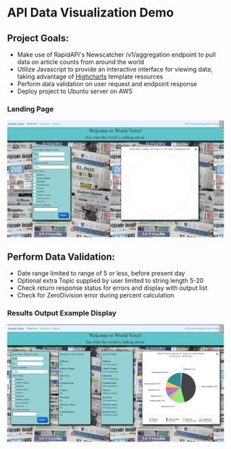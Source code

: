 # API Data Visualization Demo

## Project Goals:
- Make use of RapidAPI's Newscatcher /v1/aggregation endpoint to pull data on article counts from around the world
- Utilize Javascript to provide an interactive interface for viewing data, taking advantage of [Highcharts](https://www.highcharts.com/demo/pie-drilldown) template resources
- Perform data validation on user request and endpoint response
- Deploy project to Ubuntu server on AWS

### Landing Page
![Landing page for site](/newscatcher_api/static/img/Landing%20page.png)

## Perform Data Validation:
- Date range limited to range of 5 or less, before present day
- Optional extra Topic supplied by user limited to string length 5-20
- Check return response status for errors and display with output list
- Check for ZeroDivision error during percent calculation

### Results Output Example Display
![Results from search](/newscatcher_api/static/img/Output%20example.png)

